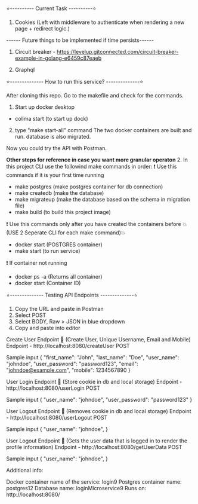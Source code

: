 ⭐️---------- Current Task ----------⭐️

1. Cookies (Left with middleware to authenticate when rendering a new page + redirect logic.)

------ Future things to be implemented if time persists------

1. Circuit breaker - https://levelup.gitconnected.com/circuit-breaker-example-in-golang-e6459c87eaeb

2. Graphql

⭐️-------------- How to run this service? --------------⭐️

After cloning this repo. Go to the makefile and check for the commands.

1. Start up docker desktop

- colima start (to start up dock)

2. type "make start-all" command
   The two docker containers are built and run. database is also migrated.

Now you could try the API with Postman.

**Other steps for reference in case you want more granular operaton** 2. In this project CLI use the followind make commands in order:
❗️ Use this commands if it is your first time running

- make postgres (make postgres container for db connection)
- make createdb (make the database)
- make migrateup (make the database based on the schema in migration file)
- make build (to build this project image)

❗️ Use this commands only after you have created the containers before
💥(USE 2 Seperate CLI for each make command)💥

- docker start (POSTGRES container)
- make start (to run service)

❗️ If container not running

- docker ps -a (Returns all container)
- docker start (Container ID)

⭐️-------------- Testing API Endpoints --------------⭐️

1. Copy the URL and paste in Postman
2. Select POST
3. Select BODY, Raw > JSON in blue dropdown
4. Copy and paste into editor

Create User Endpoint 🐣 (Create User, Unique Username, Email and Mobile)
Endpoint - http://localhost:8080/createUser  POST

Sample input
{
"first_name": "John",
"last_name": "Doe",
"user_name": "johndoe",
"user_password": "password123",
"email": "johndoe@example.com",
"mobile": 1234567890
}

User Login Endpoint 🐣 (Store cookie in db and local storage)
Endpoint - http://localhost:8080/userLogin  POST

Sample input
{
"user_name": "johndoe",
"user_password": "password123"
}

User Logout Endpoint 🐣 (Removes cookie in db and local storage)
Endpoint - http://localhost:8080/userLogout  POST

Sample input
{
"user_name": "johndoe",
}

User Logout Endpoint 🐣 (Gets the user data that is logged in to render the profile information)
Endpoint - http://localhost:8080/getUserData  POST

Sample input
{
"user_name": "johndoe",
}

Additional info:

Docker container name of the service: login9
Postgres container name: postgres12
Database name: loginMicroservice9
Runs on: http://localhost:8080/
